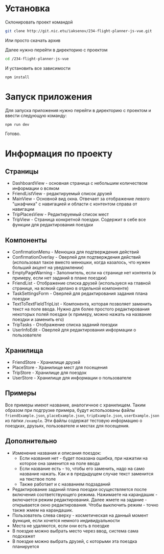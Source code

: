 # Установка 
Склонировать проект командой 
```bash
git clone http://git.nic.etu/iaksenov/234-flight-planner-js-vue.git
```

Или просто скачать архив

Далее нужно перейти в директорию с проектом
```bash
cd /234-flight-planner-js-vue
```

И установить все зависимости
```bash
npm install
```

# Запуск приложения
Для запуска приложения нужно перейти в директорию с проектом и ввести следующую команду:
```bash
npm run dev
```
Готово.

# Информация по проекту

## Страницы

- DashboardView - основная страница с небольшим количеством информации о всяком
- FriendListView - редактируемый список друзей
- MainView - Основной вид окна. Отвечает за отображение левого "шкафчика" с навигацией и области с контентом справа от навигации
- TripPlacesView - Редактируемый список мест
- TripView - Страница конкретной поездки. Содержит в себе все функции для редактирования поездки

## Компоненты

- ConfirmationMenu - Менюшка для подтверждения действий
- ConfirmationOverlay - Оверлей для подтверждения действий (использовал такое вместо менюшки, когда казалось, что нужен больший акцент на уведомлении)
- EmptyPageWarning - Заполнитель, если на странице нет контента (к примеру, если нет заданий в плане поездки)
- FriendList - Отображение списка друзей (используеся на главной странице, на всякий сделано в отдельной компоненте)
- TaskSettingsForm - Оверлей для редактирования задания плана поездки
- TextToTextFieldTripList - Компонента, которая позволяет заменить текст на поле ввода. Нужно для более простого редактирования некоторых полей поездки (к примеру, можно нажать на название поездки и заменить его)
- TripTasks - Отображение списка заданий поездки
- UserInfoEdit - Оверлей для редактирования информации о пользователе

## Хранилища

- FriendStore - Хранилище друзей
- PlaceStore - Хранилище мест для посещения
- TripStore - Хранилище для поездок
- UserStore - Хранилище для информации о пользователе

## Примеры

Все примеры имеют название, аналогичное с хранилищем. Таким образом при подгрузке примера, будут использованы файлы `friendExample.json`, `placeExample.json`, `tripExample.json`, `userExample.json` из папки `/example`. Эти файлы содержат тестовую информацию о поездках, друзьях, пользователе и местах для посещения.

## Дополнительно

- Изменение названия и описания поездок: 
  - Если названия нет - будет показана ошибка, при нажатии на которое она заменится на поле ввода
  - Если название есть - то, чтобы его заменить, надо на само название нажать. Как и в предыдущем случае текст заменится на текствое поле
  - Также работает и с названием подзаданий
- Редактирование заданий плана поездки осуществляется после включения соответствующего режима. Нажимаете на карандашик - включается режим редактирования. Далее жмете на задание - открывается окно редактирования. Чтобы выключить режим - точно также жмем на карандашик.
- Пользователь слева сверху - косметическая на данный момент функция, если хочется немного индивидуальности
- Места не удаляются, если они есть в поездке
- В поездке можно выбрать место через ввод, система сама подскажет
- В поездке можно выбрать друзей, с которыми эта поездка планируется
